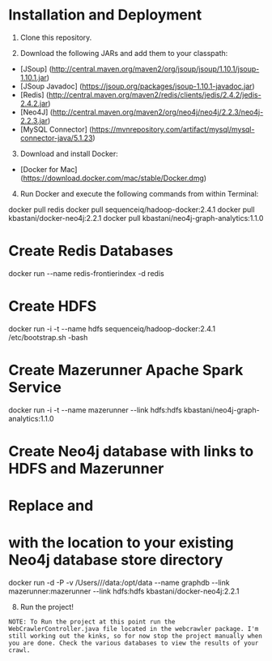# Installation and Deployment

1) Clone this repository.

2) Download the following JARs and add them to your classpath:
- [JSoup] (http://central.maven.org/maven2/org/jsoup/jsoup/1.10.1/jsoup-1.10.1.jar)
- [JSoup Javadoc] (https://jsoup.org/packages/jsoup-1.10.1-javadoc.jar)
- [Redis] (http://central.maven.org/maven2/redis/clients/jedis/2.4.2/jedis-2.4.2.jar)
- [Neo4J] (http://central.maven.org/maven2/org/neo4j/neo4j/2.2.3/neo4j-2.2.3.jar)
- [MySQL Connector] (https://mvnrepository.com/artifact/mysql/mysql-connector-java/5.1.23)

        
3) Download and install Docker:
- [Docker for Mac] (https://download.docker.com/mac/stable/Docker.dmg)

4) Run Docker and execute the following commands from within Terminal:

docker pull redis
docker pull sequenceiq/hadoop-docker:2.4.1
docker pull kbastani/docker-neo4j:2.2.1
docker pull kbastani/neo4j-graph-analytics:1.1.0

# Create Redis Databases
docker run --name redis-frontierindex -d redis

# Create HDFS
docker run -i -t --name hdfs sequenceiq/hadoop-docker:2.4.1 /etc/bootstrap.sh -bash

# Create Mazerunner Apache Spark Service
docker run -i -t --name mazerunner --link hdfs:hdfs kbastani/neo4j-graph-analytics:1.1.0

# Create Neo4j database with links to HDFS and Mazerunner
# Replace <user> and <neo4j-path>
# with the location to your existing Neo4j database store directory
docker run -d -P -v /Users/<user>/<neo4j-path>/data:/opt/data --name graphdb --link mazerunner:mazerunner --link hdfs:hdfs kbastani/docker-neo4j:2.2.1


8) Run the project!
```
NOTE: To Run the project at this point run the WebCrawlerController.java file located in the webcrawler package. I'm still working out the kinks, so for now stop the project manually when you are done. Check the various databases to view the results of your crawl.
```  



 
